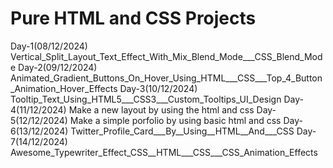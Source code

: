 # Pure HTML and CSS Projects
Day-1(08/12/2024)
    Vertical_Split_Layout_Text_Effect_With_Mix_Blend_Mode___CSS_Blend_Mode
Day-2(09/12/2024)
    Animated_Gradient_Buttons_On_Hover_Using_HTML___CSS___Top_4_Button_Animation_Hover_Effects
Day-3(10/12/2024)
    Tooltip_Text_Using_HTML5___CSS3___Custom_Tooltips_UI_Design
Day-4(11/12/2024)
    Make a new layout by using the html and css 
Day-5(12/12/2024)
    Make a simple porfolio   by using basic html and css
Day-6(13/12/2024)
    Twitter_Profile_Card___By__Using__HTML__And___CSS
Day-7(14/12/2024)
    Awesome_Typewriter_Effect_CSS__HTML___CSS___CSS_Animation_Effects

   

    